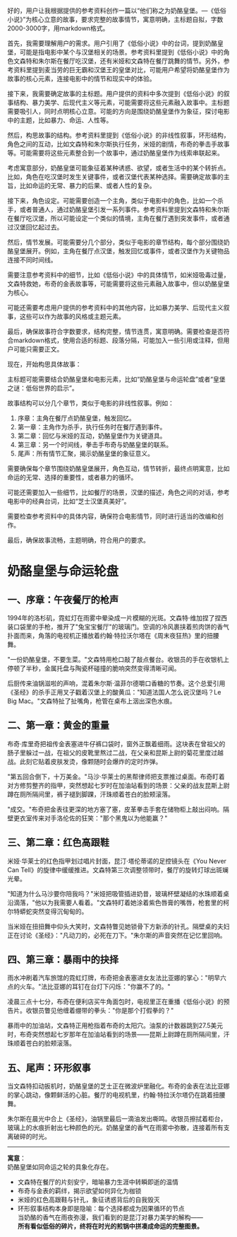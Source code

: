 <ReasoningChainRenderer>
好的，用户让我根据提供的参考资料创作一篇以“他们称之为奶酪皇堡。—《低俗小说》”为核心立意的故事，要求完整的故事情节，寓意明确，主标题自拟，字数2000-3000字，用markdown格式。

首先，我需要理解用户的需求。用户引用了《低俗小说》中的台词，提到奶酪皇堡，可能是指电影中某个与汉堡相关的场景。参考资料里提到《低俗小说》中的角色文森特和朱尔斯在餐厅吃汉堡，还有米娅和文森特在餐厅跳舞的情节。另外，参考资料里提到麦当劳的巨无霸和汉堡王的皇堡对比，可能用户希望将奶酪皇堡作为故事的核心元素，连接电影中的情节和现实中的体验。

接下来，我需要确定故事的主标题。用户提供的资料中多次提到《低俗小说》的叙事结构、暴力美学、后现代主义等元素，可能需要将这些元素融入故事中。主标题需要吸引人，同时点明核心立意。可能的方向是围绕奶酪皇堡作为象征，探讨电影中的主题，比如暴力、命运、人性等。

然后，构思故事的结构。参考资料里提到《低俗小说》的非线性叙事，环形结构，角色之间的互动，比如文森特和朱尔斯执行任务，米娅的剧情，布奇的拳击手故事等。可能需要将这些元素整合到一个故事中，通过奶酪皇堡作为线索串联起来。

考虑寓意部分，奶酪皇堡可能象征着某种诱惑、欲望，或者生活中的某个转折点。比如，角色在吃汉堡时发生关键事件，或者汉堡代表某种选择。需要确定故事的主旨，比如命运的无常、暴力的后果、或者人性的复杂。

接下来，角色设定。可能需要创造一个主角，类似于电影中的角色，比如一个杀手，或者普通人，通过奶酪皇堡引发一系列事件。参考资料里提到文森特和朱尔斯在餐厅吃汉堡，所以可能设定一个类似的情境，主角在餐厅遇到突发事件，或者通过汉堡回忆起过去。

然后，情节发展。可能需要分几个部分，类似于电影的章节结构，每个部分围绕奶酪皇堡展开。例如，主角在餐厅点汉堡，触发回忆或事件，或者汉堡作为关键物品连接不同时间线。

需要注意参考资料中的细节，比如《低俗小说》中的具体情节，如米娅吸毒过量，文森特救她，布奇的金表故事等，可能需要将这些元素融入故事中，但以奶酪皇堡为核心。

可能还需要考虑用户提供的参考资料中的其他内容，比如暴力美学、后现代主义叙事，这些可以作为故事的风格或主题元素。

最后，确保故事符合字数要求，结构完整，情节连贯，寓意明确。需要检查是否符合markdown格式，使用合适的标题、段落分隔，可能加入一些引用或注释，但用户可能只需要正文。

现在，开始构思具体故事：

主标题可能需要结合奶酪皇堡和电影元素，比如“奶酪皇堡与命运轮盘”或者“皇堡之谜：低俗世界的启示”。

故事结构可以分几个章节，类似于电影的非线性叙事。例如：

1. 序章：主角在餐厅点奶酪皇堡，触发回忆。
2. 第一章：主角作为杀手，执行任务时在餐厅遇到事件。
3. 第二章：回忆与米娅的互动，奶酪皇堡作为关键道具。
4. 第三章：另一个时间线，拳击手布奇与奶酪皇堡的联系。
5. 尾声：所有情节汇聚，揭示奶酪皇堡的象征意义。

需要确保每个章节围绕奶酪皇堡展开，角色互动，情节转折，最终点明寓意，比如命运的无常、选择的重要性，或者暴力的循环。

可能还需要加入一些细节，比如餐厅的场景，汉堡的描述，角色之间的对话，参考电影中的经典台词，比如“芝士汉堡真美好”。

需要检查参考资料中的具体内容，确保符合电影情节，同时进行适当的改编和创作。

最后，确保故事流畅，主题明确，符合用户的要求。
</ReasoningChainRenderer>

# 奶酪皇堡与命运轮盘

## 一、序章：午夜餐厅的枪声

1994年的洛杉矶，霓虹灯在雨雾中晕染成一片模糊的光斑。文森特·维加捏了捏西装口袋里的手枪，推开了"兔宝宝餐厅"的玻璃门。空调的冷风裹挟着煎肉饼的香气扑面而来，角落的电视机正播放着约翰·特拉沃尔塔在《周末夜狂热》里的扭腰舞。

"一份奶酪皇堡，不要生菜。"文森特用枪口敲了敲点餐台。收银员的手在收银机上停顿了半秒，金属托盘与陶瓷杯碰撞的脆响突然变得清晰可闻。

后厨传来油锅滋啦的声响，混着朱尔斯·温菲尔德嚼口香糖的节奏。这个总爱引用《圣经》的杀手正用叉子戳着汉堡上的酸黄瓜："知道法国人怎么说汉堡吗？Le Big Mac。"文森特扯了扯嘴角，枪管在桌布上洇出深色水痕。

## 二、第一章：黄金的重量

布奇·库里奇把祖传金表塞进牛仔裤口袋时，窗外正飘着细雨。这块表在曾祖父的肠子里躲过一战，在祖父的皮靴里熬过二战，在父亲和昆斯上尉的菊花里度过越战。此刻它贴着皮肤发烫，像颗随时会爆炸的定时炸弹。

"第五回合倒下，十万美金。"马沙·华莱士的黑帮律师把支票推过桌面。布奇盯着对方修剪整齐的指甲，突然想起七岁时在加油站看到的场景：父亲的战友昆斯上尉蹲在厕所隔间里，裤子褪到脚踝，汗珠顺着苍白的脸颊滚落。

"成交。"布奇把金表往更深的地方塞了塞，皮革拳击手套在储物柜上敲出闷响。隔壁更衣室传来对手洛伦佐的狂笑："那个黑鬼以为他能赢？"

## 三、第二章：红色高跟鞋

米娅·华莱士的红色指甲划过唱片封面，昆汀·塔伦蒂诺的足控镜头在《You Never Can Tell》的旋律中缓缓推进。文森特第三次调整领带时，餐厅的旋转灯球出斑斓光晕。

"知道为什么马沙要你陪我吗？"米娅把吸管插进奶昔，玻璃杯壁凝结的水珠顺着桌沿滴落，"他以为我需要人看着。"文森特盯着她涂着紫色唇膏的嘴唇，枪套里的柯尔特蟒蛇突然变得沉甸甸的。

当米娅在扭扭舞中仰头大笑时，文森特瞥见她锁骨下方新添的针孔。隔壁桌的夫妇正在讨论《圣经》："凡动刀的，必死在刀下。"朱尔斯的声音突然在记忆里回响。

## 四、第三章：暴雨中的抉择

雨水冲刷着汽车旅馆的霓虹灯牌，布奇把金表塞进女友法比亚娜的掌心："明早六点的火车。"法比亚娜的耳钉在台灯下闪烁："你赢不了的。"

凌晨三点十七分，布奇在便利店买牛角面包时，电视里正在重播《低俗小说》的预告片。收银员瞥见他缠着绷带的拳头："你是那个打假拳的？"

暴雨中的加油站，文森特正用枪指着布奇的太阳穴。油泵的计数器跳到27.5美元时，布奇突然想起七岁那年在加油站看到的场景——昆斯上尉蹲在厕所隔间里，汗珠顺着苍白的脸颊滚落。

## 五、尾声：环形叙事

当文森特扣动扳机时，奶酪皇堡的芝士正在微波炉里融化。布奇的金表在法比亚娜的掌心跳动，像颗鲜活的心脏。餐厅的电视机里，约翰·特拉沃尔塔仍在跳着扭腰舞。

朱尔斯在晨光中合上《圣经》，油锅里最后一滴油发出嘶鸣。收银员擦拭着柜台，玻璃上的水痕折射出七种颜色的光。奶酪皇堡的香气在雨雾中弥散，连接着所有支离破碎的时光。

---

**寓意**：  
奶酪皇堡如同命运之轮的具象化存在。  
- 文森特在餐厅的片刻安宁，暗喻暴力生涯中转瞬即逝的温情  
- 布奇与金表的羁绊，揭示欲望如何异化为枷锁  
- 米娅的红色高跟鞋与针孔，象征诱惑背后的自我毁灭  
- 环形叙事结构本身即是隐喻：每个选择都成为因果循环的节点  
当奶酪的香气在雨夜弥漫，我们看到的是昆汀对暴力美学的解构——  
**所有看似低俗的碎片，终将在时光的煎锅中拼凑成命运的完整图景。**